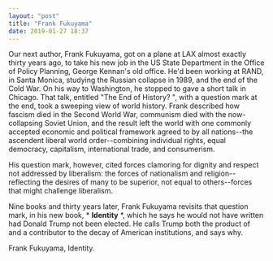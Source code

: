 ```yaml
---
layout: "post"
title: "Frank Fukuyama"
date: 2019-01-27 18:37
---
```


Our next author, Frank Fukuyama, got on a plane at LAX almost exactly thirty years ago, to take his new job in the US State Department in the Office of Policy Planning, George Kennan's old office. He'd been working at RAND, in Santa Monica, studying the Russian collapse in 1989, and the end of the Cold War. On his way to Washington, he stopped to gave a short talk in Chicago. That talk, entitled "The End of History? ", with a question mark at the end, took a sweeping view of world history. Frank described how fascism died in the Second World War, communism died with the now-collapsing Soviet Union, and the result left the world with one commonly accepted economic and political framework agreed to by all nations--the ascendent liberal world order--combining individual rights, equal democracy, capitalism, international trade, and consumerism.

His question mark, however, cited forces clamoring for dignity and respect not addressed by liberalism: the forces of nationalism and religion--reflecting the desires of many to be superior, not equal to others--forces that might challenge liberalism.

Nine books and thirty years later, Frank Fukuyama revisits that question mark, in his new book, * **Identity** *, which he says he would not have written had Donald Trump not been elected. He calls Trump both the product of and a contributor to the decay of American institutions, and says why.

Frank Fukuyama, Identity.
